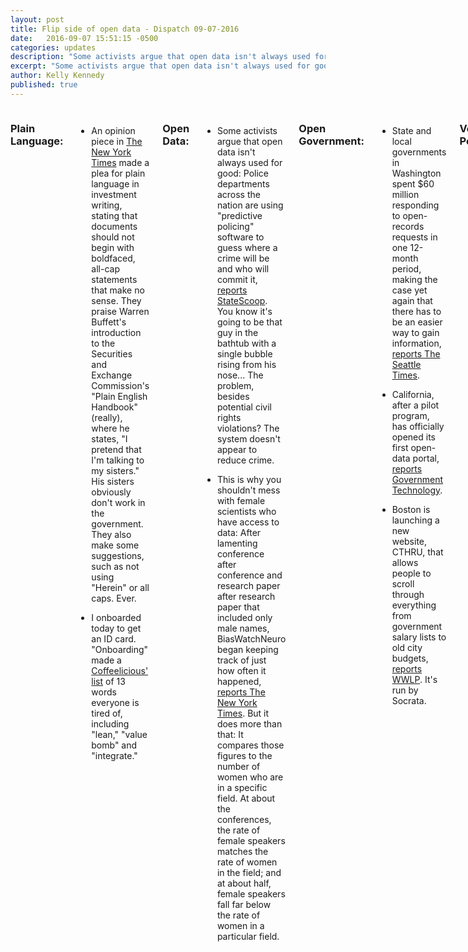 ```yaml
---
layout: post
title: Flip side of open data - Dispatch 09-07-2016
date:   2016-09-07 15:51:15 -0500
categories: updates
description: "Some activists argue that open data isn't always used for good. Police departments across the nation are using predictive policing software to guess where a crime will be and who will commit it.."
excerpt: "Some activists argue that open data isn't always used for good. Police departments across the nation are using predictive policing software to guess where a crime will be and who will commit it.."
author: Kelly Kennedy
published: true
---
```

<div class="row"><div class="small-12 medium-11 medium-centered columns" markdown="1">

### Plain Language:

-  An opinion piece in [The New York Times](http://www.nytimes.com/2016/09/02/business/dealbook/a-plea-for-plain-english-in-financial-documents.html) made a plea for plain language in investment writing, stating that documents should not begin with boldfaced, all-cap statements that make no sense. They praise Warren Buffett's introduction to the Securities and Exchange Commission's "Plain English Handbook" (really), where he states,
"I pretend that I'm talking to my sisters." His sisters obviously don't work in the government. They also make some suggestions, such as not using "Herein" or all caps. Ever.

-  I onboarded today to get an ID card. "Onboarding" made a [Coffeelicious'
list](https://medium.com/the-coffeelicious/13-more-words-that-everyone-is-tired-of-1f45adcfdba7#) of 13 words everyone is tired of, including "lean," "value bomb" and "integrate."

### Open Data:

-  Some activists argue that open data isn't always used for good: Police departments across the nation are using "predictive policing" software to guess where a crime will be and who will commit it, [reports StateScoop](http://statescoop.com/as-predictive-policing-data-tools-spread-nationwide-civil-rights-advocates-sound-the-alarm).
You know it's going to be that guy in the bathtub with a single bubble rising from his nose... The problem, besides potential civil rights violations? The system doesn't appear to reduce crime.

-  This is why you shouldn't mess with female scientists who have access to data: After lamenting conference after conference and research paper after research paper that included only male names, BiasWatchNeuro began keeping track of just how often it happened, [reports The New York Times](http://www.nytimes.com/2016/09/06/science/gender-bias-scientific-conferences.html). But it does more than that: It compares those figures to the number of women who are in a specific field. At about the conferences, the rate of
female speakers matches the rate of women in the field; and at about half, female speakers fall far below the rate of women in a particular field.

### Open Government:

-  State and local governments in Washington spent $60 million responding to open-records requests in one 12-month period, making the case yet again that there has to be an easier way to gain information, [reports The Seattle Times](http://www.seattletimes.com/seattle-news/politics/public-records-requests-a-costly-cornerstone-of-democracy-60m-over-12-months/).


-  California, after a pilot program, has officially opened its first open-data portal, [reports Government Technology](http://www.govtech.com/civic/This-Week-in-Civic-Tech-Calif-Finalizes-Open-Data-Portal-Kansas-City-Reveals-Startup-Partners.html).


-  Boston is launching a new website, CTHRU, that allows people to scroll through everything from government salary lists to old city budgets, [reports WWLP](http://wwlp.com/2016/09/05/cthru-aims-to-unlock-potential-of-open-data-in-state-government/). It's run by Socrata.

### Vet Politics:

-  Months after Veterans Affairs Secretary Bob McDonald asked for money to address issues at VA, he was back at Congress to plead with lawmakers to pass the 2017 budget, [reports Military Times](http://www.militarytimes.com/articles/mcdonald-letter-congress-action?utm_source=3DSailthru&utm_medium=3Demail&utm_campaign=3DMilitary%20EBB%209-1-16&utm_term=3DEditorial%20-%20Military%20-%20Early%20Bird%20Brief).

### Vet Love:

-  The Veterans' unemployment rate has dipped back down below 5 percent, [reports Military Times](http://www.militarytimes.com/articles/it-was-a-hot-august-for-post-9-11-vet-employment?utm_source=3DSailthru&utm_medium=3Demail&utm_campaign=3DMilitary%20EBB%209-6-16&utm_term=3DEditorial%20-%20Military%20-%20Early%20Bird%20Brief).

### What we're reading:

-  Companies considered to have the best workplace cultures say there are still things they would have done differently, [writes Product Hunt for Medium](https://medium.com/product-hunt/how-the-best-companies-build-their-cultures-afb701757976#.inz127j8k). For example, Buffer would have talked about its values on day one, rather than waiting until it had 100 employees. And, the CEO of Timshel
says it's important to continue to talk about those values.
